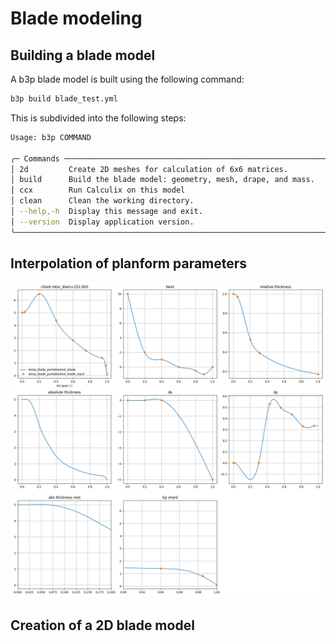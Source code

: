 # Blade modeling
## Building a blade model
A b3p blade model is built using the following command:
```bash 
b3p build blade_test.yml
```
This is subdivided into the following steps:
```bash
Usage: b3p COMMAND

╭─ Commands ───────────────────────────────────────────────────────────────────╮
│ 2d         Create 2D meshes for calculation of 6x6 matrices.                 │
│ build      Build the blade model: geometry, mesh, drape, and mass.           │
│ ccx        Run Calculix on this model                                        │
│ clean      Clean the working directory.                                      │
│ --help,-h  Display this message and exit.                                    │
│ --version  Display application version.                                      │
╰──────────────────────────────────────────────────────────────────────────────╯
```

## Interpolation of planform parameters
![Test blade](../assets/images/test_blade.png)

## Creation of a 2D blade model




